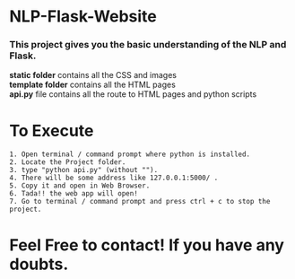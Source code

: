 
# NLP-Flask-Website
### This project gives you the basic understanding of the NLP and Flask.
<b>static folder</b> contains all the CSS and images<br>
<b>template folder</b> contains all the HTML pages<br>
<b>api.py</b> file contains all the route to HTML pages and python scripts<br>

# To Execute
```
1. Open terminal / command prompt where python is installed.
2. Locate the Project folder.
3. type "python api.py" (without "").
4. There will be some address like 127.0.0.1:5000/ .
5. Copy it and open in Web Browser.
6. Tada!! the web app will open!
7. Go to terminal / command prompt and press ctrl + c to stop the project.
```

# Feel Free to contact! If you have any doubts.
